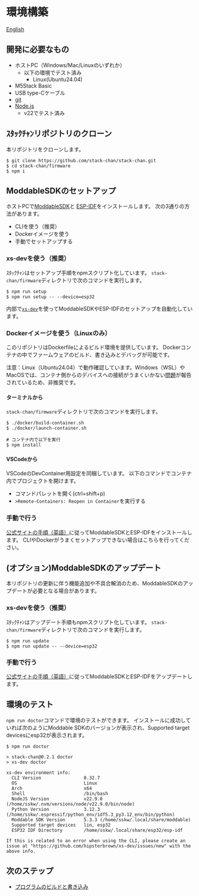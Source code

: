 # 環境構築

[English](./getting-started.md)

## 開発に必要なもの

* ホストPC（Windows/Mac/Linuxのいずれか）
    * 以下の環境でテスト済み
        * Linux(Ubuntu24.04)
* M5Stack Basic
* USB type-Cケーブル
* [git](https://git-scm.com/)
* [Node.js](https://nodejs.org/en/)
    * v22でテスト済み

## ｽﾀｯｸﾁｬﾝリポジトリのクローン

本リポジトリをクローンします。

```console
$ git clone https://github.com/stack-chan/stack-chan.git
$ cd stack-chan/firmware
$ npm i
```

## ModdableSDKのセットアップ

ホストPCで[ModdableSDK](https://github.com/Moddable-OpenSource/moddable)と
[ESP-IDF](https://docs.espressif.com/projects/esp-idf/en/latest/esp32/get-started/index.html)をインストールします。
次の3通りの方法があります。

- CLIを使う（推奨）
- Dockerイメージを使う
- 手動でセットアップする

### xs-devを使う（推奨）

ｽﾀｯｸﾁｬﾝはセットアップ手順をnpmスクリプト化しています。
`stack-chan/firmware`ディレクトリで次のコマンドを実行します。

```console
$ npm run setup
$ npm run setup -- --device=esp32
```

内部で[`xs-dev`](https://github.com/HipsterBrown/xs-dev)を使ってModdableSDKやESP-IDFのセットアップを自動化しています。

### Dockerイメージを使う（Linuxのみ）

このリポジトリはDockerfileによるビルド環境を提供しています。
Dockerコンテナの中でファームウェアのビルド、書き込みとデバッグが可能です。

注意：Linux（Ubuntu24.04）で動作確認しています。Windows（WSL）やMacOSでは、コンテナ側からのデバイスへの接続がうまくいかない[問題](https://github.com/stack-chan/stack-chan/issues/144)が報告されているため、非推奨です。

#### ターミナルから

`stack-chan/firmware`ディレクトリで次のコマンドを実行します。

```console
$ ./docker/build-container.sh
$ ./docker/launch-container.sh

# コンテナ内で以下を実行
$ npm install
```

#### VSCodeから

VSCodeのDevContainer用設定を同梱しています。
以下のコマンドでコンテナ内でプロジェクトを開けます。

* コマンドパレットを開く(ctrl+shift+p)
* `>Remote-Containers: Reopen in Container`を実行する

### 手動で行う

[公式サイトの手順（英語）](https://github.com/Moddable-OpenSource/moddable/blob/public/documentation/Moddable%20SDK%20-%20Getting%20Started.md)に従ってModdableSDKとESP-IDFをインストールします。
CLIやDockerがうまくセットアップできない場合はこちらを行ってください。

## (オプション)ModdableSDKのアップデート

本リポジトリの更新に伴う機能追加や不具合解消のため、ModdableSDKのアップデートが必要となる場合があります。

### xs-devを使う（推奨）

ｽﾀｯｸﾁｬﾝはアップデート手順もnpmスクリプト化しています。
`stack-chan/firmware`ディレクトリで次のコマンドを実行します。

```console
$ npm run update
$ npm run update -- --device=esp32
```

### 手動で行う

[公式サイトの手順（英語）](https://github.com/Moddable-OpenSource/moddable/blob/public/documentation/Moddable%20SDK%20-%20Getting%20Started.md)に従ってModdableSDKとESP-IDFをアップデートします。

## 環境のテスト

`npm run doctor`コマンドで環境のテストができます。
インストールに成功していれば次のようにModdable SDKのバージョンが表示され、Supported target devicesにesp32が表示されます。

```console
$ npm run doctor

> stack-chan@0.2.1 doctor
> xs-dev doctor

xs-dev environment info:
  CLI Version                0.32.7                                                                 
  OS                         Linux                                                                  
  Arch                       x64                                                                    
  Shell                      /bin/bash                                                              
  NodeJS Version             v22.9.0 (/home/sskw/.nvm/versions/node/v22.9.0/bin/node)               
  Python Version             3.12.3 (/home/sskw/.espressif/python_env/idf5.3_py3.12_env/bin/python) 
  Moddable SDK Version       5.3.3 (/home/sskw/.local/share/moddable)                               
  Supported target devices   lin, esp32                                                             
  ESP32 IDF Directory        /home/sskw/.local/share/esp32/esp-idf 

If this is related to an error when using the CLI, please create an issue at "https://github.com/hipsterbrown/xs-dev/issues/new" with the above info.
```

## 次のステップ

- [プログラムのビルドと書き込み](./flashing-firmware_ja.md)
